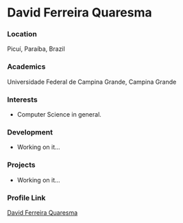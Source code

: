 # David Ferreira Quaresma

### Location

Picuí, Paraíba, Brazil

### Academics

Universidade Federal de Campina Grande, Campina Grande

### Interests

- Computer Science in general.

### Development

- Working on it...

### Projects

- Working on it...

### Profile Link

[David Ferreira Quaresma](https://github.com/dfquaresma)
